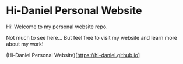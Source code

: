 # Hi-Daniel Personal Website

Hi! Welcome to my personal website repo.

Not much to see here... 
But feel free to visit my website and learn more about my work!

(Hi-Daniel Personal Website)[https://hi-daniel.github.io]
